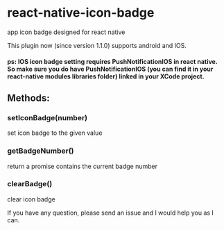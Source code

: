 # react-native-icon-badge
app icon badge designed for react native

This plugin now (since version 1.1.0) supports android and IOS.

#### ps: IOS icon badge setting requires PushNotificationIOS in react native. So make sure you do have PushNotificationIOS (you can find it in your react-native modules libraries folder) linked in your XCode project.

## Methods:

### setIconBadge(number)
 set icon badge to the given value

### getBadgeNumber()
  return a promise contains the current badge number

### clearBadge()
  clear icon badge

If you have any question, please send an issue and I would help you as I can.
